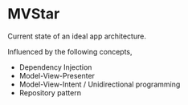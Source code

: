 # MVStar

Current state of an ideal app architecture. 

Influenced by the following concepts, 

* Dependency Injection
* Model-View-Presenter
* Model-View-Intent / Unidirectional programming
* Repository pattern
